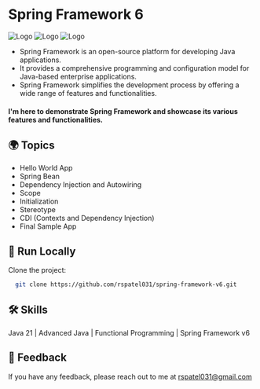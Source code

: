 
# Spring Framework 6

![Logo](https://img.icons8.com/color/96/java-coffee-cup-logo--v1.png)
![Logo](https://img.icons8.com/color/96/spring-logo.png)
![Logo](https://img.icons8.com/color/96/intellij-idea.png)

- Spring Framework is an open-source platform for developing Java applications.
- It provides a comprehensive programming and configuration model for Java-based enterprise applications.
- Spring Framework simplifies the development process by offering a wide range of features and functionalities.

#### I'm here to demonstrate Spring Framework and showcase its various features and functionalities.


## 🌍 Topics

- Hello World App
- Spring Bean
- Dependency Injection and Autowiring
- Scope
- Initialization
- Stereotype
- CDI (Contexts and Dependency Injection)
- Final Sample App




## 🤖 Run Locally

Clone the project:

```bash
  git clone https://github.com/rspatel031/spring-framework-v6.git
```


## 🛠 Skills
Java 21 | Advanced Java | Functional Programming | Spring Framework v6

## 💬 Feedback

If you have any feedback, please reach out to me at rspatel031@gmail.com

